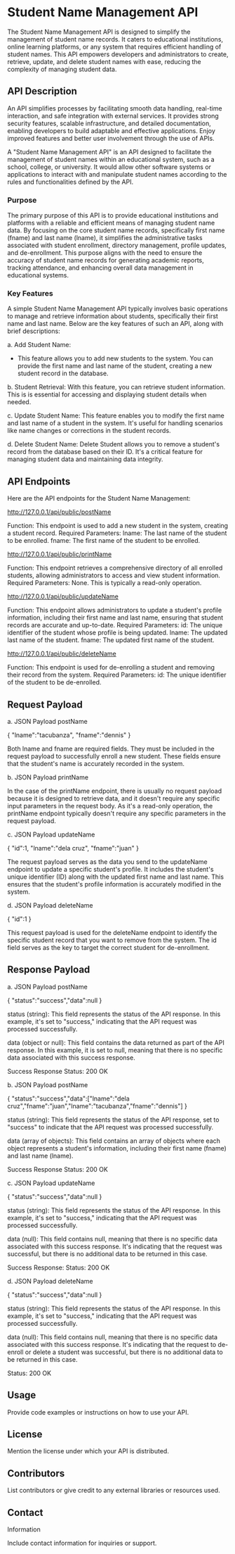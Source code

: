 # Student Name Management API

The Student Name Management API is designed to simplify the management of student name records. It caters to educational institutions, online learning platforms, or any system that requires efficient handling of student names. This API empowers developers and administrators to create, retrieve, update, and delete student names with ease, reducing the complexity of managing student data.

## API Description
An API simplifies processes by facilitating smooth data handling, real-time interaction, and safe integration with external services. It provides strong security features, scalable infrastructure, and detailed documentation, enabling developers to build adaptable and effective applications. Enjoy improved features and better user involvement through the use of APIs.

A "Student Name Management API" is an API designed to facilitate the management of student names within an educational system, such as a school, college, or university. It would allow other software systems or applications to interact with and manipulate student names according to the rules and functionalities defined by the API.

### Purpose
The primary purpose of this API is to provide educational institutions and platforms with a reliable and efficient means of managing student name data. By focusing on the core student name records, specifically first name (fname) and last name (lname), it simplifies the administrative tasks associated with student enrollment, directory management, profile updates, and de-enrollment. This purpose aligns with the need to ensure the accuracy of student name records for generating academic reports, tracking attendance, and enhancing overall data management in educational systems.

### Key Features

A simple Student Name Management API typically involves basic operations to manage and retrieve information about students, specifically their first name and last name. Below are the key features of such an API, along with brief descriptions:

a. Add Student Name: 
- This feature allows you to add new students to the system. You can provide the first name and last name of the student, creating a new student record in the database.

b. Student Retrieval: With this feature, you can retrieve student information. This is is essential for accessing and displaying student details when needed.
  
c. Update Student Name: This feature enables you to modify the first name and last name of a student in the system. It's useful for handling scenarios like name changes or corrections in the student records.

d. Delete Student Name: Delete Student allows you to remove a student's record from the database based on their ID. It's a critical feature for managing student data and maintaining data integrity.
   
## API Endpoints
Here are the API endpoints for the Student Name Management:

http://127.0.0.1/api/public/postName

Function:
  This endpoint is used to add a new student in the system, creating a student record.
Required Parameters:
  lname: The last name of the student to be enrolled.
  fname: The first name of the student to be enrolled.
  
http://127.0.0.1/api/public/printName

Function: 
  This endpoint retrieves a comprehensive directory of all enrolled students, allowing administrators to access and view student information.
Required Parameters: 
  None. This is typically a read-only operation.

http://127.0.0.1/api/public/updateName

Function: 
  This endpoint allows administrators to update a student's profile information, including their first name and last name, ensuring that student records are accurate and up-to-date.
Required Parameters:
  id: The unique identifier of the student whose profile is being updated.
  lname: The updated last name of the student.
  fname: The updated first name of the student.

http://127.0.0.1/api/public/deleteName

Function: 
  This endpoint is used for de-enrolling a student and removing their record from the system.
Required Parameters:
  id: The unique identifier of the student to be de-enrolled.

## Request Payload

a. JSON Payload postName

{
  "lname":"tacubanza",
   "fname":"dennis"
}

Both lname and fname are required fields. They must be included in the request payload to successfully enroll a new student. These fields ensure that the student's name is accurately recorded in the system.

b. JSON Payload printName

In the case of the printName endpoint, there is usually no request payload because it is designed to retrieve data, and it doesn't require any specific input parameters in the request body.  As it's a read-only operation, the printName endpoint typically doesn't require any specific parameters in the request payload. 

c. JSON Payload updateName

{
  "id":1,
  "lname":"dela cruz",
   "fname":"juan"
}

The request payload serves as the data you send to the updateName endpoint to update a specific student's profile. It includes the student's unique identifier (ID) along with the updated first name and last name. This ensures that the student's profile information is accurately modified in the system.

d. JSON Payload deleteName

{
  "id":1
}

This request payload is used for the deleteName endpoint to identify the specific student record that you want to remove from the system. The id field serves as the key to target the correct student for de-enrollment.

## Response Payload

a. JSON Payload postName

{
         "status":"success","data":null
}

status (string): This field represents the status of the API response. In this example, it's set to "success," indicating that the API request was processed successfully.

data (object or null): This field contains the data returned as part of the API response. In this example, it is set to null, meaning that there is no specific data associated with this success response.

Success Response
Status: 200 OK

b. JSON Payload postName

{
         "status":"success","data":["lname":"dela cruz","fname":"juan","lname":"tacubanza","fname":"dennis"]
}

status (string): This field represents the status of the API response, set to "success" to indicate that the API request was processed successfully.

data (array of objects): This field contains an array of objects where each object represents a student's information, including their first name (fname) and last name (lname).

Success Response
Status: 200 OK

c. JSON Payload updateName

{
         "status":"success","data":null
}

status (string): This field represents the status of the API response. In this example, it's set to "success," indicating that the API request was processed successfully.

data (null): This field contains null, meaning that there is no specific data associated with this success response. It's indicating that the request was successful, but there is no additional data to be returned in this case.

Success Response:
Status: 200 OK

d. JSON Payload deleteName

{
         "status":"success","data":null
}

status (string): This field represents the status of the API response. In this example, it's set to "success," indicating that the API request was processed successfully.

data (null): This field contains null, meaning that there is no specific data associated with this success response. It's indicating that the request to de-enroll or delete a student was successful, but there is no additional data to be returned in this case.

Status: 200 OK

## Usage


Provide code examples or instructions on how to use your API.


 


## License


Mention the
license under which your API is distributed.


 


## Contributors


List
contributors or give credit to any external libraries or resources used.


 


## Contact
Information


Include contact
information for inquiries or support.
